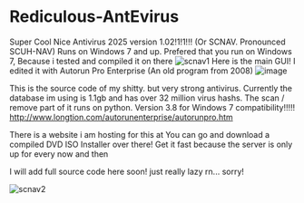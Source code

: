 # Rediculous-AntEvirus
Super Cool Nice Antivirus 2025 version 1.02!1!1!!! (Or SCNAV. Pronounced SCUH-NAV)
Runs on Windows 7 and up. 
Prefered that you run on Windows 7, Because i tested and compiled it on there
![scnav1](https://github.com/user-attachments/assets/29f02931-0056-4908-812e-f19fc17fa020)
Here is the main GUI!
I edited it with Autorun Pro Enterprise (An old program from 2008)
![image](https://github.com/user-attachments/assets/f963ced8-5bc2-45fc-afb8-561bae9814ba)

This is the source code of my shitty. but very strong antivirus. Currently the database im using is 1.1gb and has over 32 million virus hashs. 
The scan / remove part of it runs on python. Version 3.8 for Windows 7 compatibility!!!!!  http://www.longtion.com/autorunenterprise/autorunpro.htm

There is a website i am hosting for this at 
You can go and download a compiled DVD ISO Installer over there! Get it fast because the server is only up for every now and then 

I will add full source code here soon! just really lazy rn... sorry!

![scnav2](https://github.com/user-attachments/assets/78b195e9-aeb0-4b8e-94e5-28ec8799b0e9)
